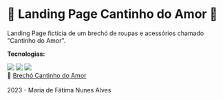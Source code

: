 # 👗 Landing Page Cantinho do Amor 👗
Landing Page fictícia de um brechó de roupas e acessórios chamado "Cantinho do Amor".
<br>
<p><b>Tecnologias:</b></p>
<img src="https://img.shields.io/badge/HTML5-E34F26?style=for-the-badge&logo=html5&logoColor=white">
<img src="https://img.shields.io/badge/CSS3-1572B6?style=for-the-badge&logo=css3&logoColor=white">
<img src="https://img.shields.io/badge/Tailwind_CSS-38B2AC?style=for-the-badge&logo=tailwind-css&logoColor=white">
<br>
🔗 <a href="https://alvesmariadefatima.github.io/landing-page-brecho-cantinho-do-amor/">Brechó Cantinho do Amor</a>
<br>
<br>
2023 - Maria de Fátima Nunes Alves
